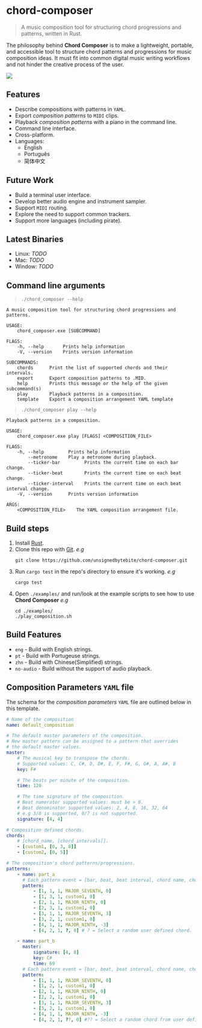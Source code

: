 # chord-composer

> A music composition tool for structuring chord progressions and patterns, written in Rust.

The philosophy behind **Chord Composer** is to make a lightweight, portable, and accessible tool to structure chord patterns and progressions for music composition ideas. It must fit into common digital music writing workflows and not hinder the creative process of the user.

![](http://0x0a141e.co.uk/github/chord-composer/screen00.png)

## Features

- Describe compositions with patterns in `YAML`.
- Export _composition patterns_ to `MIDI` clips.
- Playback _composition patterns_ with a piano in the command line.
- Command line interface.
- Cross-platform.
- Languages:
  - English
  - Português
  - 简体中文

## Future Work

- Build a terminal user interface.
- Develop better audio engine and instrument sampler.
- Support `MIDI` routing.
- Explore the need to support common trackers.
- Support more languages (including pirate).

## Latest Binaries

- Linux: _TODO_
- Mac: _TODO_
- Window: _TODO_

## Command line arguments

> `./chord_composer --help`

```shell
A music composition tool for structuring chord progressions and patterns.

USAGE:
    chord_composer.exe [SUBCOMMAND]

FLAGS:
    -h, --help       Prints help information
    -V, --version    Prints version information

SUBCOMMANDS:
    chords      Print the list of supported chords and their intervals.
    export      Export composition patterns to .MID.
    help        Prints this message or the help of the given subcommand(s)
    play        Playback patterns in a composition.
    template    Export a composition arrangement YAML template
```

> `./chord_composer play --help`

```
Playback patterns in a composition.

USAGE:
    chord_composer.exe play [FLAGS] <COMPOSITION_FILE>

FLAGS:
    -h, --help         Prints help information
        --metronome    Play a metronome during playback.
        --ticker-bar         Prints the current time on each bar change.
        --ticker-beat        Prints the current time on each beat change.
        --ticker-interval    Prints the current time on each beat interval change.
    -V, --version      Prints version information

ARGS:
    <COMPOSITION_FILE>    The YAML composition arrangement file.
```


## Build steps

1. Install [Rust](https://www.rust-lang.org/).
2. Clone this repo with [Git](https://git-scm.com/). _e.g_
    ```shell
    git clone https://github.com/unsignedbytebite/chord-composer.git 
    ```
3. Run `cargo test` in the repo's directory to ensure it's working. _e.g_
    ```shell
    cargo test
    ```
4. Open `./examples/` and run/look at the example scripts to see how to use **Chord Composer** _e.g_
    ```shell
    cd ./examples/
    ./play_composition.sh
    ```

## Build Features

- `eng` - Build with English strings.
- `pt` - Build with Portugeuse strings.
- `zhn` - Build with Chinese(Simplified) strings.
- `no-audio` - Build without the support of audio playback.

## Composition Parameters `YAML` file

The schema for the _composition parameters_ `YAML` file are outlined below in this template.

```yaml
# Name of the composition
name: default_composition

# The default master parameters of the composition. 
# New master pattern can be assigned to a pattern that overrides
# the default master values.
master:
    # The musical key to transpose the chords. 
    # Supported values: C, C#, D, D#, E, F, F#, G, G#, A, A#, B
    key: F# 

    # The beats per minute of the composition.
    time: 120

    # The time signature of the composition.
    # Beat numerator supported values: must be > 0.
    # Beat denominator supported values: 2, 4, 8, 16, 32, 64 
    # e.g 3/8 is supported, 0/7 is not supported.
    signature: [4, 4]

# Composition defined chords.
chords:
    # [chord_name, [chord intervals]].
    - [custom1, [0, 3, 8]]
    - [custom2, [0, 5]]

# The composition's chord patterns/progressions.
patterns:
    - name: part_a
      # Each pattern event = [bar, beat, beat interval, chord name, chord transpose].
      pattern:
          - [1, 1, 1, MAJOR_SEVENTH, 0]
          - [1, 3, 1, custom1, 0]
          - [2, 1, 1, MAJOR_NINTH, 0]
          - [2, 3, 1, custom1, 0]
          - [3, 1, 1, MAJOR_SEVENTH, 3]
          - [3, 2, 1, custom1, 0]
          - [4, 1, 1, MAJOR_NINTH, -3]
          - [4, 2, 1, ?, 0] # ? = Select a random user defined chord.

    - name: part_b
      master:
          signature: [4, 8]
          key: C#
          time: 69
      # Each pattern event = [bar, beat, beat interval, chord name, chord transpose].
      pattern:
          - [1, 1, 1, MAJOR_SEVENTH, 0]
          - [1, 2, 1, custom1, 0]
          - [2, 1, 1, MAJOR_NINTH, 0]
          - [2, 2, 1, custom1, 0]
          - [3, 1, 1, MAJOR_SEVENTH, 3]
          - [3, 2, 1, custom1, 0]
          - [4, 1, 1, MAJOR_NINTH, -3]
          - [4, 2, 1, ??, 0] #?? = Select a random chord from user defined and internal defined chord.
```

